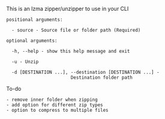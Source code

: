 This is an lzma zipper/unzipper to use in your CLI

    positional arguments:
    
      - source - Source file or folder path (Required)
    
    optional arguments:
    
      -h, --help - show this help message and exit
    
      -u - Unzip
    
      -d [DESTINATION ...], --destination [DESTINATION ...] - 
                            Destination folder path

To-do

    - remove inner folder when zipping
    - add option for different zip types
    - option to compress to multiple files
